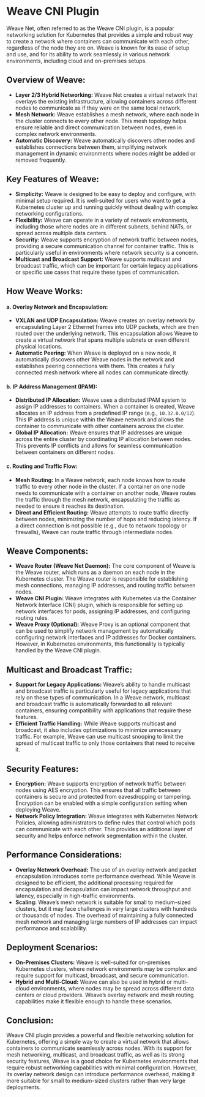 # Weave CNI Plugin

Weave Net, often referred to as the Weave CNI plugin, is a popular networking solution for Kubernetes that provides a simple and robust way to create a network where containers can communicate with each other, regardless of the node they are on. Weave is known for its ease of setup and use, and for its ability to work seamlessly in various network environments, including cloud and on-premises setups.

## **Overview of Weave:**

- **Layer 2/3 Hybrid Networking:** Weave Net creates a virtual network that overlays the existing infrastructure, allowing containers across different nodes to communicate as if they were on the same local network.
- **Mesh Network:** Weave establishes a mesh network, where each node in the cluster connects to every other node. This mesh topology helps ensure reliable and direct communication between nodes, even in complex network environments.
- **Automatic Discovery:** Weave automatically discovers other nodes and establishes connections between them, simplifying network management in dynamic environments where nodes might be added or removed frequently.

## **Key Features of Weave:**

- **Simplicity:** Weave is designed to be easy to deploy and configure, with minimal setup required. It is well-suited for users who want to get a Kubernetes cluster up and running quickly without dealing with complex networking configurations.
- **Flexibility:** Weave can operate in a variety of network environments, including those where nodes are in different subnets, behind NATs, or spread across multiple data centers.
- **Security:** Weave supports encryption of network traffic between nodes, providing a secure communication channel for container traffic. This is particularly useful in environments where network security is a concern.
- **Multicast and Broadcast Support:** Weave supports multicast and broadcast traffic, which can be important for certain legacy applications or specific use cases that require these types of communication.

## **How Weave Works:**

#### **a. Overlay Network and Encapsulation:**

- **VXLAN and UDP Encapsulation:** Weave creates an overlay network by encapsulating Layer 2 Ethernet frames into UDP packets, which are then routed over the underlying network. This encapsulation allows Weave to create a virtual network that spans multiple subnets or even different physical locations.
- **Automatic Peering:** When Weave is deployed on a new node, it automatically discovers other Weave nodes in the network and establishes peering connections with them. This creates a fully connected mesh network where all nodes can communicate directly.

#### **b. IP Address Management (IPAM):**

- **Distributed IP Allocation:** Weave uses a distributed IPAM system to assign IP addresses to containers. When a container is created, Weave allocates an IP address from a predefined IP range (e.g., `10.32.0.0/12`). This IP address is unique within the Weave network and allows the container to communicate with other containers across the cluster.
- **Global IP Allocation:** Weave ensures that IP addresses are unique across the entire cluster by coordinating IP allocation between nodes. This prevents IP conflicts and allows for seamless communication between containers on different nodes.

#### **c. Routing and Traffic Flow:**

- **Mesh Routing:** In a Weave network, each node knows how to route traffic to every other node in the cluster. If a container on one node needs to communicate with a container on another node, Weave routes the traffic through the mesh network, encapsulating the traffic as needed to ensure it reaches its destination.
- **Direct and Efficient Routing:** Weave attempts to route traffic directly between nodes, minimizing the number of hops and reducing latency. If a direct connection is not possible (e.g., due to network topology or firewalls), Weave can route traffic through intermediate nodes.

## **Weave Components:**

- **Weave Router (Weave Net Daemon):** The core component of Weave is the Weave router, which runs as a daemon on each node in the Kubernetes cluster. The Weave router is responsible for establishing mesh connections, managing IP addresses, and routing traffic between nodes.
- **Weave CNI Plugin:** Weave integrates with Kubernetes via the Container Network Interface (CNI) plugin, which is responsible for setting up network interfaces for pods, assigning IP addresses, and configuring routing rules.
- **Weave Proxy (Optional):** Weave Proxy is an optional component that can be used to simplify network management by automatically configuring network interfaces and IP addresses for Docker containers. However, in Kubernetes environments, this functionality is typically handled by the Weave CNI plugin.

## **Multicast and Broadcast Traffic:**

- **Support for Legacy Applications:** Weave’s ability to handle multicast and broadcast traffic is particularly useful for legacy applications that rely on these types of communication. In a Weave network, multicast and broadcast traffic is automatically forwarded to all relevant containers, ensuring compatibility with applications that require these features.
- **Efficient Traffic Handling:** While Weave supports multicast and broadcast, it also includes optimizations to minimize unnecessary traffic. For example, Weave can use multicast snooping to limit the spread of multicast traffic to only those containers that need to receive it.

## **Security Features:**

- **Encryption:** Weave supports encryption of network traffic between nodes using AES encryption. This ensures that all traffic between containers is secure and protected from eavesdropping or tampering. Encryption can be enabled with a simple configuration setting when deploying Weave.
- **Network Policy Integration:** Weave integrates with Kubernetes Network Policies, allowing administrators to define rules that control which pods can communicate with each other. This provides an additional layer of security and helps enforce network segmentation within the cluster.

## **Performance Considerations:**

- **Overlay Network Overhead:** The use of an overlay network and packet encapsulation introduces some performance overhead. While Weave is designed to be efficient, the additional processing required for encapsulation and decapsulation can impact network throughput and latency, especially in high-traffic environments.
- **Scaling:** Weave’s mesh network is suitable for small to medium-sized clusters, but it may face challenges in very large clusters with hundreds or thousands of nodes. The overhead of maintaining a fully connected mesh network and managing large numbers of IP addresses can impact performance and scalability.

## **Deployment Scenarios:**

- **On-Premises Clusters:** Weave is well-suited for on-premises Kubernetes clusters, where network environments may be complex and require support for multicast, broadcast, and secure communication.
- **Hybrid and Multi-Cloud:** Weave can also be used in hybrid or multi-cloud environments, where nodes may be spread across different data centers or cloud providers. Weave’s overlay network and mesh routing capabilities make it flexible enough to handle these scenarios.

## **Conclusion:**

Weave CNI plugin provides a powerful and flexible networking solution for Kubernetes, offering a simple way to create a virtual network that allows containers to communicate seamlessly across nodes. With its support for mesh networking, multicast, and broadcast traffic, as well as its strong security features, Weave is a good choice for Kubernetes environments that require robust networking capabilities with minimal configuration. However, its overlay network design can introduce performance overhead, making it more suitable for small to medium-sized clusters rather than very large deployments.
